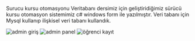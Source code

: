 Surucu kursu otomasyonu
Veritabanı dersimiz için geliştiridiğimiz sürücü kursu otomasyon sistemimiz c# windows form ile yazılmıştır. Veri tabanı için Mysql kullanıp ilişkisel veri tabanı kullandık.

![admin giriş](https://github.com/Emircankural/Surucu-kursu-otomasyonu/assets/118931716/9d45fc92-655c-4ace-87ee-de941a7c8806)
![admin panel](https://github.com/Emircankural/Surucu-kursu-otomasyonu/assets/118931716/b75f9ee9-850c-47f1-b857-f866798fce6c)
![öğrenci kayıt](https://github.com/Emircankural/Surucu-kursu-otomasyonu/assets/118931716/eab38c78-0922-437e-89d8-cf10092e7af1)
